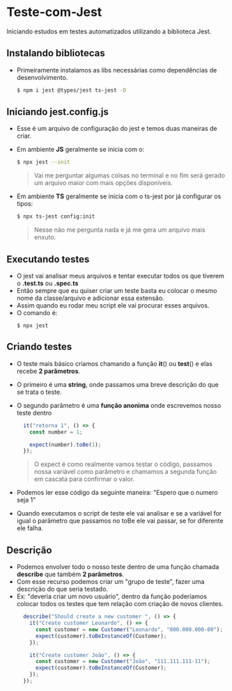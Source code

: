 # Teste-com-Jest
Iniciando estudos em testes automatizados utilizando a biblioteca Jest.

## Instalando bibliotecas

- Primeiramente instalamos as libs necessárias como dependências de desenvolvimento.

  ```bash
  $ npm i jest @types/jest ts-jest -D
  ```
## Iniciando jest.config.js
- Esse é um arquivo de configuração do jest e temos duas maneiras de criar.
- Em ambiente **JS** geralmente se inicia com o:
    ```bash
    $ npx jest --init
    ```
    > Vai me perguntar algumas coisas no terminal e no fim será gerado um arquivo maior com mais opções disponíveis.


- Em ambiente **TS** geralmente se inicia com o ts-jest por já configurar os tipos:
    ```bash
    $ npx ts-jest config:init
    ```
    > Nesse não me pergunta nada e já me gera um arquivo mais enxuto.

## Executando testes
- O jest vai analisar meus arquivos e tentar executar todos os que tiverem o **.test.ts** ou **.spec.ts**
- Então sempre que eu quiser criar um teste basta eu colocar o mesmo nome da classe/arquivo e adicionar essa extensão.
- Assim quando eu rodar meu script ele vai procurar esses arquivos.
- O comando é:
    ```
    $ npx jest
    ```
## Criando testes
- O teste mais básico criamos chamando a função **it**() ou **test**() e elas recebe **2 parâmetros**.
- O primeiro é uma **string**, onde passamos uma breve descrição do que se trata o teste.
- O segundo parâmetro é uma **função anonima** onde escrevemos nosso teste dentro
  ```TypeScript
    it("retorna 1", () => {
      const number = 1;

      expect(number).toBe(1);
    });
    ```

  > O expect é como realmente vamos testar o código, passamos nossa variável como parâmetro e chamamos a segunda função em cascata para confirmar o valor.
- Podemos ler esse código da seguinte maneira: "Espero que o numero seja 1"
- Quando executamos o script de teste ele vai analisar e se a variável for igual o parâmetro que passamos no toBe ele vai passar, se for diferente ele falha.

## Descrição

- Podemos envolver todo o nosso teste dentro de uma função chamada **describe** que também **2 parâmetros**.
- Com esse recurso podemos criar um "grupo de teste", fazer uma descrição do que seria testado.
- Ex: "deveria criar um novo usuário", dentro da função poderíamos colocar todos os testes que tem relação com criação de novos clientes.
  ```TypeScript
    describe("Should create a new customer ", () => {
      it("Create customer Leonardo", () => {
        const customer = new Customer("Leonardo", "000.000.000-00");
        expect(customer).toBeInstanceOf(Customer);
      });

      it("Create customer João", () => {
        const customer = new Customer("João", "111.111.111-11");
        expect(customer).toBeInstanceOf(Customer);
      });
    });
